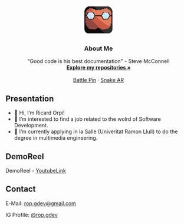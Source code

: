 <br />
<p align="center">
  <a href="https://https://github.com/RicardOP-gdev/RicardOP-gdev">
    <img src="PersonalLogo.png" alt="Logo" width="80" height="80">
  </a>

  <h3 align="center">About Me</h3>

  <p align="center">
"Good code is his best documentation"
- Steve McConnell 
    <br />
    <a href="https://github.com/RicardOP-gdev?tab=repositories"><strong>Explore my repositories »</strong></a>
    <br />
    <br />
    <a href="https://github.com/RicardOP-gdev/BattlePin">Battle Pin</a>
    ·
    <a href="https://github.com/RicardOP-gdev/SnakeAR">Snake AR</a>
  </p>
</p>

<!-- PRESENTATION -->
## Presentation

- 👋 Hi, I’m Ricard Orpí!
- 👀 I’m interested to find a job related to the wolrd of Software Development.
- 🌱 I’m currently applying in la Salle (Univeritat Ramon Llull) to do the degree in multimedia engineering.

<!-- REEL -->
## DemoReel

DemoReel - [YoutubeLink](https://youtu.be/LbHoayk5W70)

<!-- CONTACT -->
## Contact

E-Mail: rop.gdev@gmail.com

IG Profile: [@rop.gdev](https://www.instagram.com/rop.gdev/)

